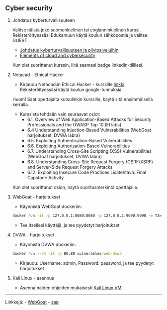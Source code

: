 ## Cyber security

1. Johdatus kyberturvallisuuteen

    Valitse näistä joko suomenkielinen tai englanninkielinen kurssi. Rekisteröityessäsi Edukamuun käytä koulun sähköpostia ja valitse: GUEST

    - [Johdatus kyberturvallisuuteen ja pilvipalveluihin](https://cs.edukamu.fi/elements-of-cloud-and-cybersecurity-fi)
    - [Elements of cloud and cybersecurity](https://cs.edukamu.fi/elements-of-cloud-and-cybersecurity)

    Kun olet suorittanut kurssin, liitä saamasi badge linkedin-tilillesi.

2. Netacad - Ethical Hacker 

    - Kirjaudu Netacad:in Ethical Hacker - kurssille [linkki](https://www.netacad.com/). Rekisteröityessäsi käytä koulun google-tunnuksia.

    Huom! Saat opettajalta kutsulinkin kurssille, käytä sitä ensimmäisellä kerralla.

    - Kurssista tehdään vain seuraavat osiot:
        - 6.1. Overview of Web Application-Based Attacks for Security Professionals and the OWASP Top 10 (EI labs)
        - 6.4 Understanding Injection-Based Vulnerabilities (WebGoat harjoitukset, DVWA labra)
        - 6.5. Exploiting Authentication-Based Vulnerabilities 
        - 6.6. Exploiting Authorization-Based Vulnerabilities 
        - 6.7. Understanding Cross-Site Scripting (XSS) Vulnerabilities (WebGoat harjoitukset, DVWA labra)
        - 6.8. Understanding Cross-Site Request Forgery (CSRF/XSRF) and Server-Side Request Forgery Attacks
        - 6.12. Exploiting Insecure Code Practices
        Lisätehtävä: Final Capstone Activity

    Kun olet suorittanut osion, näytä suoritusmerkintä opettajalle.

3. WebGoat - harjoitukset

    - Käynnistä WebGoat dockeriin:

    ```cmd
    docker run -it -p 127.0.0.1:8080:8080 -p 127.0.0.1:9090:9090 -e TZ=Europe/Helsinki webgoat/webgoat
    ```
    - Tee itsellesi käyttäjä, ja tee pyydetyt harjoitukset

4. DVWA - harjoitukset

    - Käynnistä DVWA dockeriin:

    ```cmd
    docker run --rm -it -p 80:80 vulnerables/web-dvwa
    ```
    - Kirjaudu: Username: admin, Password: password, ja tee pyydetyt harjoitukset

5. Kali Linux - asennus

    - Asenna näiden ohjeiden mukaisesti [Kali Linux VM](./owasp_kali.md). 
    
--- 

Linkkejä:
    - [WebGoat](https://github.com/WebGoat/WebGoat)
    - [zap](https://hub.docker.com/r/zaproxy/zap-stable)

